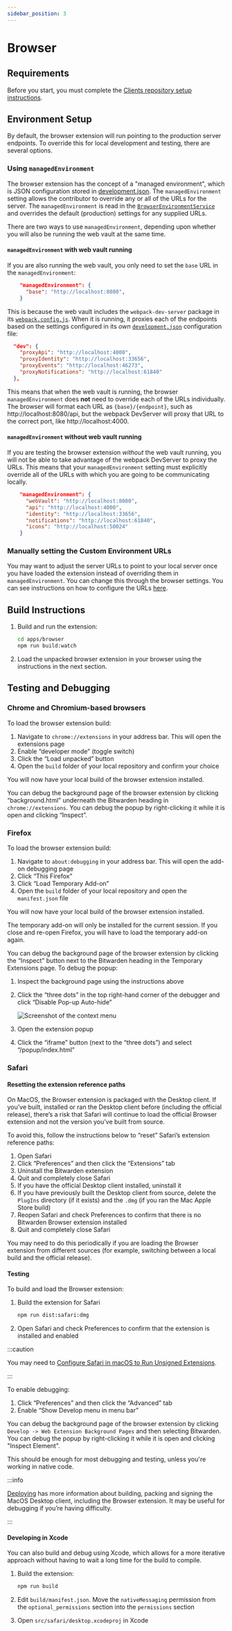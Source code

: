 ```yaml
---
sidebar_position: 3
---
```


# Browser

## Requirements

Before you start, you must complete the [Clients repository setup instructions](../index.md).

## Environment Setup

By default, the browser extension will run pointing to the production server endpoints. To override
this for local development and testing, there are several options.

### Using `managedEnvironment`

The browser extension has the concept of a "managed environment", which is JSON configuration stored
in
[development.json](https://github.com/bitwarden/clients/blob/master/apps/browser/config/development.json).
The `managedEnvironment` setting allows the contributor to override any or all of the URLs for the
server. The `managedEnvironment` is read in the
[`BrowserEnvironmentService`](https://github.com/bitwarden/clients/blob/master/apps/browser/src/services/browser-environment.service.ts)
and overrides the default (production) settings for any supplied URLs.

There are two ways to use `managedEnvironment`, depending upon whether you will also be running the
web vault at the same time.

#### `managedEnvironment` with web vault running

If you are also running the web vault, you only need to set the `base` URL in the
`managedEnvironment`:

```json
    "managedEnvironment": {
      "base": "http://localhost:8080",
    }
```

This is because the web vault includes the `webpack-dev-server` package in its
[`webpack.config.js`](https://github.com/bitwarden/clients/blob/master/apps/web/webpack.config.js).
When it is running, it proxies each of the endpoints based on the settings configured in its _own_
[`development.json`](https://github.com/bitwarden/clients/blob/master/apps/web/config/development.json)
configuration file:

```json
  "dev": {
    "proxyApi": "http://localhost:4000",
    "proxyIdentity": "http://localhost:33656",
    "proxyEvents": "http://localhost:46273",
    "proxyNotifications": "http://localhost:61840"
  },
```

This means that when the web vault is running, the browser `managedEnvironment` does **not** need to
override each of the URLs individually. The browser will format each URL as `{base}/{endpoint}`,
such as http://localhost:8080/api, but the webpack DevServer will proxy that URL to the correct
port, like http://localhost:4000.

#### `managedEnvironment` without web vault running

If you are testing the browser extension _without_ the web vault running, you will not be able to
take advantage of the webpack DevServer to proxy the URLs. This means that your `managedEnvironment`
setting must explicitly override all of the URLs with which you are going to be communicating
locally.

```json
    "managedEnvironment": {
      "webVault": "http://localhost:8080",
      "api": "http://localhost:4000",
      "identity": "http://localhost:33656",
      "notifications": "http://localhost:61840",
      "icons": "http://localhost:50024"
    }
```

### Manually setting the Custom Environment URLs

You may want to adjust the server URLs to point to your local server once you have loaded the
extension instead of overriding them in `managedEnvironment`. You can change this through the
browser settings. You can see instructions on how to configure the URLs
[here](https://bitwarden.com/help/change-client-environment/).

## Build Instructions

1.  Build and run the extension:

    ```bash
    cd apps/browser
    npm run build:watch
    ```

2.  Load the unpacked browser extension in your browser using the instructions in the next section.

## Testing and Debugging

### Chrome and Chromium-based browsers

To load the browser extension build:

1.  Navigate to `chrome://extensions` in your address bar. This will open the extensions page
2.  Enable “developer mode” (toggle switch)
3.  Click the “Load unpacked” button
4.  Open the `build` folder of your local repository and confirm your choice

You will now have your local build of the browser extension installed.

You can debug the background page of the browser extension by clicking “background.html” underneath
the Bitwarden heading in `chrome://extensions`. You can debug the popup by right-clicking it while
it is open and clicking “Inspect”.

### Firefox

To load the browser extension build:

1.  Navigate to `about:debugging` in your address bar. This will open the add-on debugging page
2.  Click “This Firefox”
3.  Click “Load Temporary Add-on”
4.  Open the `build` folder of your local repository and open the `manifest.json` file

You will now have your local build of the browser extension installed.

The temporary add-on will only be installed for the current session. If you close and re-open
Firefox, you will have to load the temporary add-on again.

You can debug the background page of the browser extension by clicking the “Inspect” button next to
the Bitwarden heading in the Temporary Extensions page. To debug the popup:

1.  Inspect the background page using the instructions above
2.  Click the “three dots” in the top right-hand corner of the debugger and click “Disable Pop-up
    Auto-hide”

    ![Screenshot of the context menu](disable-popup-auto-hide.png)

3.  Open the extension popup
4.  Click the “iframe” button (next to the “three dots”) and select “/popup/index.html”

### Safari

#### Resetting the extension reference paths

On MacOS, the Browser extension is packaged with the Desktop client. If you’ve built, installed or
ran the Desktop client before (including the official release), there’s a risk that Safari will
continue to load the official Browser extension and not the version you’ve built from source.

To avoid this, follow the instructions below to “reset” Safari’s extension reference paths:

1.  Open Safari
2.  Click “Preferences” and then click the “Extensions” tab
3.  Uninstall the Bitwarden extension
4.  Quit and completely close Safari
5.  If you have the official Desktop client installed, uninstall it
6.  If you have previously built the Desktop client from source, delete the `PlugIns` directory (if
    it exists) and the `.dmg` (if you ran the Mac Apple Store build)
7.  Reopen Safari and check Preferences to confirm that there is no Bitwarden Browser extension
    installed
8.  Quit and completely close Safari

You may need to do this periodically if you are loading the Browser extension from different sources
(for example, switching between a local build and the official release).

#### Testing

To build and load the Browser extension:

1.  Build the extension for Safari

    ```bash
    npm run dist:safari:dmg
    ```

2.  Open Safari and check Preferences to confirm that the extension is installed and enabled

:::caution

You may need to
[Configure Safari in macOS to Run Unsigned Extensions](https://developer.apple.com/documentation/safariservices/safari_web_extensions/running_your_safari_web_extension#3744467).

:::

To enable debugging:

1.  Click “Preferences” and then click the “Advanced” tab
2.  Enable “Show Develop menu in menu bar”

You can debug the background page of the browser extension by clicking
`Develop -> Web Extension Background Pages` and then selecting Bitwarden. You can debug the popup by
right-clicking it while it is open and clicking "Inspect Element".

This should be enough for most debugging and testing, unless you're working in native code.

<bitwarden>

:::info

[Deploying](https://bitwarden.atlassian.net/wiki/spaces/EN/pages/166396366/Deploying) has more
information about building, packing and signing the MacOS Desktop client, including the Browser
extension. It may be useful for debugging if you’re having difficulty.

:::

</bitwarden>

#### Developing in Xcode

You can also build and debug using Xcode, which allows for a more iterative approach without having
to wait a long time for the build to compile.

1.  Build the extension:

    ```bash
    npm run build
    ```

2.  Edit `build/manifest.json`. Move the `nativeMessaging` permission from the
    `optional_permissions` section into the `permissions` section
3.  Open `src/safari/desktop.xcodeproj` in Xcode
